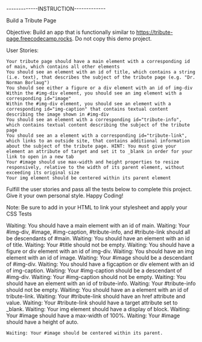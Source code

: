 -------------INSTRUCTION-------------

Build a Tribute Page

Objective: Build an app that is functionally similar to https://tribute-page.freecodecamp.rocks. Do not copy this demo project.

User Stories:

    Your tribute page should have a main element with a corresponding id of main, which contains all other elements
    You should see an element with an id of title, which contains a string (i.e. text), that describes the subject of the tribute page (e.g. "Dr. Norman Borlaug")
    You should see either a figure or a div element with an id of img-div
    Within the #img-div element, you should see an img element with a corresponding id="image"
    Within the #img-div element, you should see an element with a corresponding id="img-caption" that contains textual content describing the image shown in #img-div
    You should see an element with a corresponding id="tribute-info", which contains textual content describing the subject of the tribute page
    You should see an a element with a corresponding id="tribute-link", which links to an outside site, that contains additional information about the subject of the tribute page. HINT: You must give your element an attribute of target and set it to _blank in order for your link to open in a new tab
    Your #image should use max-width and height properties to resize responsively, relative to the width of its parent element, without exceeding its original size
    Your img element should be centered within its parent element

Fulfill the user stories and pass all the tests below to complete this project. Give it your own personal style. Happy Coding!

Note: Be sure to add <link rel="stylesheet" href="styles.css"> in your HTML to link your stylesheet and apply your CSS
Tests

Waiting: You should have a main element with an id of main.
Waiting: Your #img-div, #image, #img-caption, #tribute-info, and #tribute-link should all be descendants of #main.
Waiting: You should have an element with an id of title.
Waiting: Your #title should not be empty.
Waiting: You should have a figure or div element with an id of img-div.
Waiting: You should have an img element with an id of image.
Waiting: Your #image should be a descendant of #img-div.
Waiting: You should have a figcaption or div element with an id of img-caption.
Waiting: Your #img-caption should be a descendant of #img-div.
Waiting: Your #img-caption should not be empty.
Waiting: You should have an element with an id of tribute-info.
Waiting: Your #tribute-info should not be empty.
Waiting: You should have an a element with an id of tribute-link.
Waiting: Your #tribute-link should have an href attribute and value.
Waiting: Your #tribute-link should have a target attribute set to _blank.
Waiting: Your img element should have a display of block.
Waiting: Your #image should have a max-width of 100%.
Waiting: Your #image should have a height of auto.

    Waiting: Your #image should be centered within its parent.
